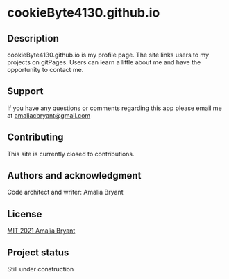 # cookieByte4130.github.io

## Description
cookieByte4130.github.io is my profile page. The site links users to my projects on gitPages. Users can learn a little about me and have the opportunity to contact me.

## Support
If you have any questions or comments regarding this app please email me at amaliacbryant@gmail.com

## Contributing
This site is currently closed to contributions.

## Authors and acknowledgment
Code architect and writer: Amalia Bryant

## License
[MIT 2021 Amalia Bryant](https://choosealicense.com/licenses/mit/)

## Project status
Still under construction
